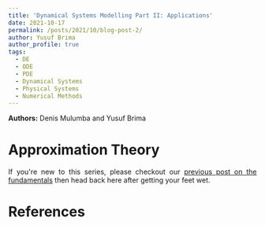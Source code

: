 ```yaml
---
title: 'Dynamical Systems Modelling Part II: Applications'
date: 2021-10-17
permalink: /posts/2021/10/blog-post-2/
author: Yusuf Brima
author_profile: true
tags:
  - DE
  - ODE
  - PDE
  - Dynamical Systems
  - Physical Systems
  - Numerical Methods
---
```

<p class="page__date"><strong>
  <i class="fa fa-fw fa-users" aria-hidden="true"></i> Authors:</strong>
  Denis Mulumba and Yusuf Brima
</p>

Approximation Theory
======
<p style="text-align:justify;">
If you're new to this series, please checkout our <a href="https://yusufbrima.github.io/posts/2021/10/blog-post-1/">previous post on the fundamentals</a> then head back here after getting your feet wet.
</p>

<!-- <p style="text-align:justify">
</p>

<p style="text-align:justify">
</p> -->

References
======
